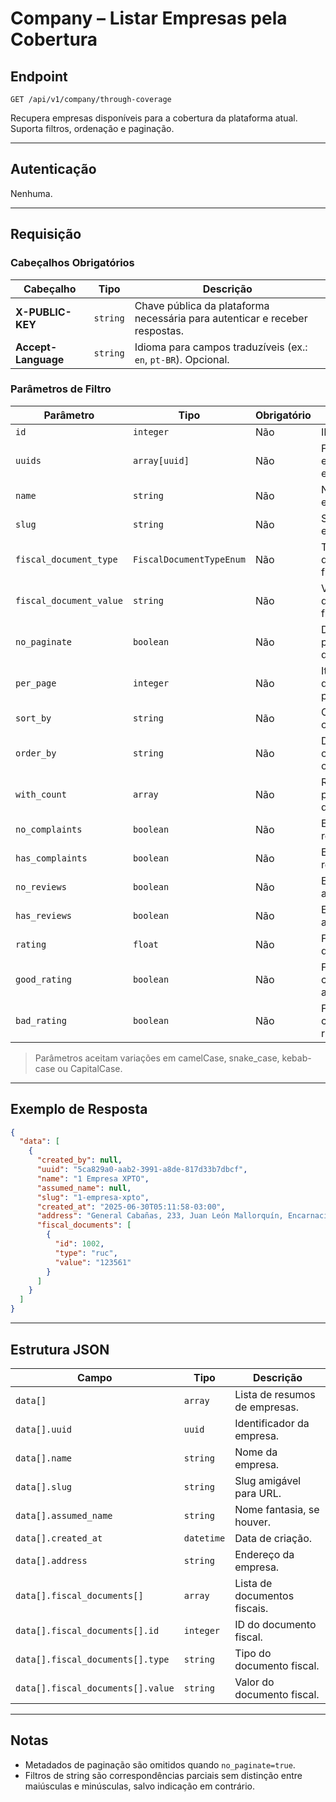 # Company – Listar Empresas pela Cobertura

## Endpoint

`GET /api/v1/company/through-coverage`

Recupera empresas disponíveis para a cobertura da plataforma atual. Suporta filtros, ordenação e paginação.

---

## Autenticação

Nenhuma.

---

## Requisição

### Cabeçalhos Obrigatórios

| Cabeçalho | Tipo | Descrição |
| --------- | ---- | --------- |
| **X-PUBLIC-KEY** | `string` | Chave pública da plataforma necessária para autenticar e receber respostas. |
| **Accept-Language** | `string` | Idioma para campos traduzíveis (ex.: `en`, `pt-BR`). Opcional. |

### Parâmetros de Filtro

| Parâmetro | Tipo | Obrigatório | Descrição |
| --------- | ---- | ----------- | --------- |
| `id` | `integer` | Não | ID da empresa. |
| `uuids` | `array[uuid]` | Não | Filtra por UUIDs específicos de empresas. |
| `name` | `string` | Não | Nome da empresa. |
| `slug` | `string` | Não | Slug da empresa. |
| `fiscal_document_type` | `FiscalDocumentTypeEnum` | Não | Tipo de documento fiscal. |
| `fiscal_document_value` | `string` | Não | Valor do documento fiscal. |
| `no_paginate` | `boolean` | Não | Desativa a paginação quando `true`. |
| `per_page` | `integer` | Não | Itens por página quando paginado. |
| `sort_by` | `string` | Não | Coluna para ordenação. |
| `order_by` | `string` | Não | Direção da ordenação (`ASC` ou `DESC`). |
| `with_count` | `array` | Não | Relacionamentos para agregação de contagem. |
| `no_complaints` | `boolean` | Não | Empresas sem reclamações. |
| `has_complaints` | `boolean` | Não | Empresas com reclamações. |
| `no_reviews` | `boolean` | Não | Empresas sem avaliações. |
| `has_reviews` | `boolean` | Não | Empresas com avaliações. |
| `rating` | `float` | Não | Filtro por média de avaliação. |
| `good_rating` | `boolean` | Não | Filtra empresas com boas avaliações. |
| `bad_rating` | `boolean` | Não | Filtra empresas com avaliações ruins. |

> Parâmetros aceitam variações em camelCase, snake_case, kebab-case ou CapitalCase.

---

## Exemplo de Resposta

```json
{
  "data": [
    {
      "created_by": null,
      "uuid": "5ca829a0-aab2-3991-a8de-817d33b7dbcf",
      "name": "1 Empresa XPTO",
      "assumed_name": null,
      "slug": "1-empresa-xpto",
      "created_at": "2025-06-30T05:11:58-03:00",
      "address": "General Cabañas, 233, Juan León Mallorquín, Encarnación, Itapuá, PY",
      "fiscal_documents": [
        {
          "id": 1002,
          "type": "ruc",
          "value": "123561"
        }
      ]
    }
  ]
}
```

---

## Estrutura JSON

| Campo | Tipo | Descrição |
| ----- | ---- | --------- |
| `data[]` | `array` | Lista de resumos de empresas. |
| `data[].uuid` | `uuid` | Identificador da empresa. |
| `data[].name` | `string` | Nome da empresa. |
| `data[].slug` | `string` | Slug amigável para URL. |
| `data[].assumed_name` | `string` | Nome fantasia, se houver. |
| `data[].created_at` | `datetime` | Data de criação. |
| `data[].address` | `string` | Endereço da empresa. |
| `data[].fiscal_documents[]` | `array` | Lista de documentos fiscais. |
| `data[].fiscal_documents[].id` | `integer` | ID do documento fiscal. |
| `data[].fiscal_documents[].type` | `string` | Tipo do documento fiscal. |
| `data[].fiscal_documents[].value` | `string` | Valor do documento fiscal. |

---

## Notas

* Metadados de paginação são omitidos quando `no_paginate=true`.
* Filtros de string são correspondências parciais sem distinção entre maiúsculas e minúsculas, salvo indicação em contrário.


